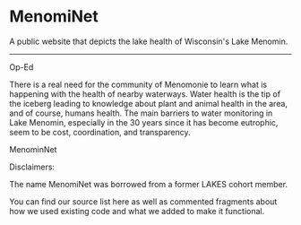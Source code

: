 # MenomiNet
A public website that depicts the lake health of Wisconsin's Lake Menomin. 

---

Op-Ed

There is a real need for the community of Menomonie to learn what is happening with the health of nearby waterways. Water health is the tip of the iceberg leading to knowledge about plant and animal health in the area, and of course, humans health. The main barriers to water monitoring in Lake Menomin, especially in the 30 years since it has become eutrophic, seem to be cost, coordination, and transparency. 

MenominNet









Disclaimers:

The name MenomiNet was borrowed from a former LAKES cohort member. 

You can find our source list here as well as commented fragments about how we used existing code and what we added to make it functional. 
